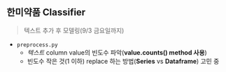 ## 한미약품 Classifier

> 텍스트 추가 후 모델링(9/3 금요일까지)

- `preprocess.py`
  - *텍스트* column value의 빈도수 파악(**value.counts() method 사용**)
  - 빈도수 작은 것(1 이하) replace 하는 방법(**Series** vs **Dataframe**) 고민 중

